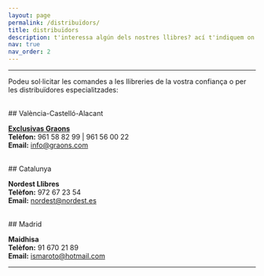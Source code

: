 ```yaml
---
layout: page
permalink: /distribuïdors/
title: distribuïdors
description: t'interessa algún dels nostres llibres? ací t'indiquem on pots adquirir-los
nav: true
nav_order: 2
---
```


<hr>

Podeu sol·licitar les comandes a les llibreries de la vostra confiança o per les distribuïdores especialitzades:

<br>
## València-Castelló-Alacant

**[Exclusivas Graons](https://www.graons.com/)**  
**Telèfon:** 961 58 82 99 | 961 56 00 22  
**Email:** [info@graons.com](mailto:info@graons.com)

<br>
## Catalunya

**Nordest Llibres**  
**Telèfon:** 972 67 23 54  
**Email:** [nordest@nordest.es](mailto:nordest@nordest.es)

<br>
## Madrid

**Maidhisa**  
**Telèfon:** 91 670 21 89  
**Email:** [ismaroto@hotmail.com](mailto:ismaroto@hotmail.com)

<hr>
